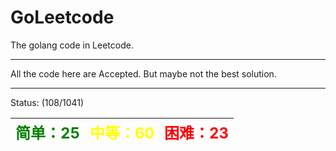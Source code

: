 # GoLeetcode
The golang code in Leetcode.

-----

All the code here are Accepted. But maybe not the best solution.

-----
Status: (108/1041)

| <font color=green size=5>简单：25</font> | <font color=yellow size=5>中等：60</font> | <font color=red size=5>困难：23</font> |
| ----------------------------------------|------------------------------------------|---------------------------------------|
